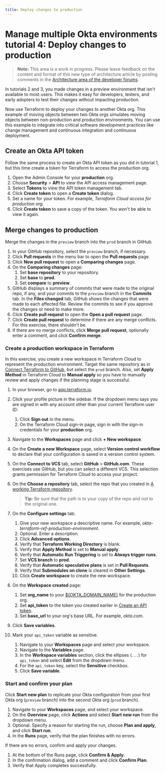 ```yaml
---
title: Deploy changes to production
---
```


# Manage multiple Okta environments tutorial 4: Deploy changes to production

> **Note:** This area is a work in progress. Please leave feedback on the content and format of this new type of architecture article by posting comments in the [Architecture area of the developer forums](https://devforum.okta.com/c/questions/architecture/24).

In tutorials 2 and 3, you made changes in a preview environment that isn't available to most users. This makes it easy for developers, testers, and early adopters to test their changes without impacting production.

Now use Terraform to deploy your changes to another Okta org. This example of moving objects between two Okta orgs simulates moving objects between non-production and production environments. You can use this example to integrate into critical software development practices like change management and continuous integration and continuous deployment.

## Create an Okta API token

Follow the same process to create an Okta API token as you did in tutorial 1, but this time create a token for Terraform to access the production org.

1. Open the Admin Console for your **production** org.
1. Choose **Security** > **API** to view the API access management page.
1. Select **Tokens** to view the API token management tab.
1. Click **Create token** to open a **Create token** dialog.
1. Set a name for your token. For example, _Terraform Cloud access for production org_.
1. Click **Create token** to save a copy of the token. You won't be able to view it again.

## Merge changes to production

Merge the changes in the `preview` branch into the `prod` branch in GitHub.

1. In your GitHub repository, select the `preview` branch, if necessary.
2. Click **Pull requests** in the menu bar to open the **Pull requests** page.
3. Click **New pull request** to open a **Comparing changes** page.
4. On the **Comparing changes** page:
   1. Set **base repository** to your repository.
   2. Set **base** to **prod**.
   3. Set **compare** to **preview**.
5. GitHub displays a summary of commits that were made to the original repo, if any, and your commits to the `preview` branch in the **Commits** tab. In the **Files changed** tab, GitHub shows the changes that were made to each affected file. Review the commits to see if you approve the changes or need to make more.
6. Click **Create pull request** to open the **Open a pull request** page.
7. Click **Create pull request** to determine if there are any merge conflicts. For this exercise, there shouldn't be.
8. If there are no merge conflicts, click **Merge pull request**, optionally enter a comment, and click **Confirm merge**.

### Create a production workspace in Terraform

In this exercise, you create a new workspace in Terraform Cloud to represent the production environment. Target the same repository as in [Connect Terraform to GitHub](/architecture-center/reference-architectures/mmoe/lab-1-configure-terraform-cloud/#connect-terraform-to-github), but select the `prod` branch. Also, set **Apply Method** in Terraform Cloud to **Manual apply** so you have to manually review and apply changes if the planning stage is successful.

1. In your browser, go to [app.terraform.io](app.terraform.io).
1. Click your profile picture in the sidebar. If the dropdown menu says you are signed in with any account other than your current Terraform user ID:
   1. Click **Sign out** in the menu.
   2. On the Terraform Cloud sign-in page, sign in with the sign-in credentials for your **production** org.
1. Navigate to the **Workspaces** page and click **+ New workspace**.
1. On the **Create a new Workspace** page, select **Version control workflow** to declare that your configuration is saved in a version control system.
1. On the **Connect to VCS** tab, select **GitHub** > **GitHub.com**. These exercises use GitHub, but you can select a different VCS. This selection grants permission for Terraform Cloud to access your project.
1. On the **Choose a repository** tab, select the repo that you created in [A working Terraform repository](/architecture-center/reference-architectures/mmoe/lab-prerequisites/#a-working-terraform-repository).

   > **Tip:** Be sure that the path is to your copy of the repo and not to the original one.

1. On the **Configure settings** tab:
   1. Give your new workspace a descriptive name. For example, _okta-terraform-ref-production-environment_.
   2. Optional. Enter a description.
   3. Click **Advanced options**.
   4. Verify that **Terraform Working Directory** is blank.
   5. Verify that **Apply Method** is set to **Manual apply**.
   6. Verify that **Automatic Run Triggering** is set to **Always trigger runs**.
   7. Set **VCS branch** to **prod**.
   8. Verify that **Automatic speculative plans** is set in **Pull Requests**.
   9. Verify that **Submodules on clone** is cleared in **Other Settings**.
   10. Click **Create workspace** to create the new workspace.

1. On the **Workspace created** page:
   1. Set **org_name** to your [${OKTA_DOMAIN_NAME}](/architecture-center/reference-architectures/mmoe/lab-prerequisites/#values-and-variables) for the production org.
   2. Set **api_token** to the token you created earlier in [Create an API token](#create-an-okta-api-token).
   3. Set **base_url** to your org's base URL. For example, _okta.com_.
1. Click **Save variables**.
1. Mark your `api_token` variable as sensitive.
   1. Navigate to your **Workspaces** page and select your workspace.
   2. Navigate to the **Variables** page.
   3. In the **Workspace variables** section, click the ellipses (`...`) for `api_token` and select **Edit** from the dropdown menu.
   4. For the `api_token` key, select the **Sensitive** checkbox.
   5. Click **Save variable**.

### Start and confirm your plan

Click **Start new plan** to replicate your Okta configuration from your first Okta org (`preview` branch) into the second Okta org (`prod` branch).

1. Navigate to your **Workspaces** page, and select your workspace.
2. On the **Overview** page, click **Actions** and select **Start new run** from the dropdown menu.
3. Optional. Specify a reason for starting the run, choose **Plan and apply**, and click **Start run**.
4. In the **Runs** page, verify that the plan finishes with no errors.

If there are no errors, confirm and apply your changes.

1. At the bottom of the Runs page, click **Confirm & Apply**.
2. In the confirmation dialog, add a comment and click **Confirm Plan**.
3. Verify that Apply completes successfully.

